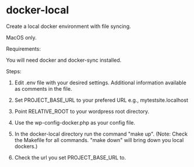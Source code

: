 # docker-local

Create a local docker environment with file syncing.

MacOS only.

Requirements:

You will need docker and docker-sync installed.

Steps:

1. Edit .env file with your desired settings. Additional information available as comments in the file.

2. Set PROJECT_BASE_URL to your prefered URL e.g., mytestsite.localhost

3. Point RELATIVE_ROOT to your wordpress root directory.

4. Use the wp-config-docker.php as your config file.

5. In the docker-local directory run the command "make up".
  (Note: Check the Makefile for all commands. "make down" will bring down you local dockers.) 

6. Check the url you set PROJECT_BASE_URL to.

